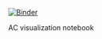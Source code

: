 [![Binder](https://mybinder.org/badge_logo.svg)](https://mybinder.org/v2/gh/org-arl/EE2111A-2022/blob/main/Week6/AC_visualization_2020.ipynb/HEAD)

AC visualization notebook
